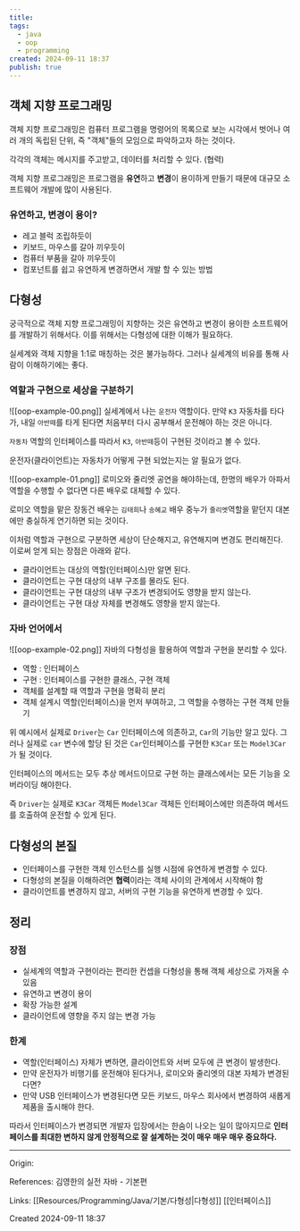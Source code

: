 ```yaml
---
title: 
tags:
  - java
  - oop
  - programming
created: 2024-09-11 18:37
publish: true
---
```

## 객체 지향 프로그래밍
객체 지향 프로그래밍은 컴퓨터 프로그램을 명령어의 목록으로 보는 시각에서 벗어나 여러 개의 독립된 단위, 즉 "객체"들의 모임으로 파악하고자 하는 것이다.

각각의 객체는 메시지를 주고받고, 데이터를 처리할 수 있다. (협력)

객체 지향 프로그래밍은 프로그램을 **유연**하고 **변경**이 용이하게 만들기 때문에 대규모 소프트웨어 개발에 많이 사용된다.

### 유연하고, 변경이 용이?
- 레고 블럭 조립하듯이
- 키보드, 마우스를 갈아 끼우듯이
- 컴퓨터 부품을 갈아 끼우듯이
- 컴포넌트를 쉽고 유연하게 변경하면서 개발 할 수 있는 방법

## 다형성
궁극적으로 객체 지향 프로그래밍이 지향하는 것은 유연하고 변경이 용이한 소프트웨어를 개발하기 위해서다. 이를 위해서는 다형성에 대한 이해가 필요하다.

실세계와 객체 지향을 1:1로 매칭하는 것은 불가능하다. 그러나 실세계의 비유를 통해 사람이 이해하기에는 좋다.

### 역할과 구현으로 세상을 구분하기
![[oop-example-00.png]]
실세계에서 나는 `운전자` 역할이다. 만약 `K3` 자동차를 타다가, 내일 `아반떼`를 타게 된다면 처음부터 다시 공부해서 운전해야 하는 것은 아니다.

`자동차` 역할의 인터페이스를 따라서 `K3`, `아반떼`등이 구현된 것이라고 볼 수 있다.

운전자(클라이언트)는 자동차가 어떻게 구현 되었는지는 알 필요가 없다.

![[oop-example-01.png]]
로미오와 줄리엣 공연을 해야하는데, 한명의 배우가 아파서 역할을 수행할 수 없다면 다른 배우로 대체할 수 있다.

로미오 역할을 맡은 장동건 배우는 `김태희`나 `송혜교` 배우 중누가 `줄리엣`역할을 맡던지 대본에만 충실하게 연기하면 되는 것이다.

이처럼 역할과 구현으로 구분하면 세상이 단순해지고, 유연해지며 변경도 편리해진다. 이로써 얻게 되는 장점은 아래와 같다.

- 클라이언트는 대상의 역할(인터페이스)만 알면 된다.
- 클라이언트는 구현 대상의 내부 구조를 몰라도 된다.
- 클라이언트는 구현 대상의 내부 구조가 변경되어도 영향을 받지 않는다.
- 클라이언트는 구현 대상 자체를 변경해도 영향을 받지 않는다.

### 자바 언어에서
![[oop-example-02.png]]
자바의 다형성을 활용하여 역할과 구현을 분리할 수 있다.
- 역할 : 인터페이스
- 구현 : 인터페이스를 구현한 클래스, 구현 객체
- 객체를 설계할 때 역할과 구현을 명확히 분리
- 객체 설계시 역할(인터페이스)을 먼저 부여하고, 그 역할을 수행하는 구현 객체 만들기

위 예시에서 실제로 `Driver`는 `Car` 인터페이스에 의존하고, `Car`의 기능만 알고 있다. 그러나 실제로 `car` 변수에 할당 된 것은 `Car`인터페이스를 구현한 `K3Car` 또는 `Model3Car`가 될 것이다.

인터페이스의 메서드는 모두 추상 메서드이므로 구현 하는 클래스에서는 모든 기능을 오버라이딩 해야한다.

즉 `Driver`는 실제로 `K3Car` 객체든 `Model3Car` 객체든 인터페이스에만 의존하여 메서드를 호출하여 운전할 수 있게 된다.

## 다형성의 본질
- 인터페이스를 구현한 객체 인스턴스를 실행 시점에 유연하게 변경할 수 있다.
- 다형성의 본질을 이해하려면 **협력**이라는 객체 사이의 관계에서 시작해야 함
- 클라이언트를 변경하지 않고, 서버의 구현 기능을 유연하게 변경할 수 있다.

## 정리
### 장점
- 실세계의 역할과 구현이라는 편리한 컨셉을 다형성을 통해 객체 세상으로 가져올 수 있음
- 유연하고 변경이 용이
- 확장 가능한 설계
- 클라이언트에 영향을 주지 않는 변경 가능
### 한계
- 역할(인터페이스) 자체가 변하면, 클라이언트와 서버 모두에 큰 변경이 발생한다.
- 만약 운전자가 비행기를 운전해야 된다거나, 로미오와 줄리엣의 대본 자체가 변경된다면?
- 만약 USB 인터페이스가 변경된다면 모든 키보드, 마우스 회사에서 변경하여 새롭게 제품을 출시해야 한다.

따라서 인터페이스가 변경되면 개발자 입장에서는 한숨이 나오는 일이 많아지므로 **인터페이스를 최대한 변하지 않게 안정적으로 잘 설계하는 것이 매우 매우 매우 중요하다.**

---
Origin: 

References: 김영한의 실전 자바 - 기본편

Links: [[Resources/Programming/Java/기본/다형성|다형성]] [[인터페이스]]

Created 2024-09-11 18:37